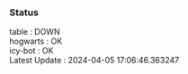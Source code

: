 ### Status


table : DOWN  
hogwarts : OK  
icy-bot : OK  
Latest Update : 2024-04-05 17:06:46.363247
